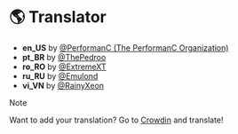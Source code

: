 # 🌎 Translator
- **en_US** by [@PerformanC (The PerformanC Organization)](https://github.com/PerformanC)
- **pt_BR** by [@ThePedroo](https://github.com/ThePedroo)
- **ro_RO** by [@ExtremeXT](https://github.com/ExtremeXT)
- **ru_RU** by [@Emulond](https://github.com/Emulond)
- **vi_VN** by [@RainyXeon](https://github.com/RainyXeon)


> [!NOTE]
> Want to add your translation? Go to [Crowdin](https://crowdin.com/project/rezygisk) and translate!